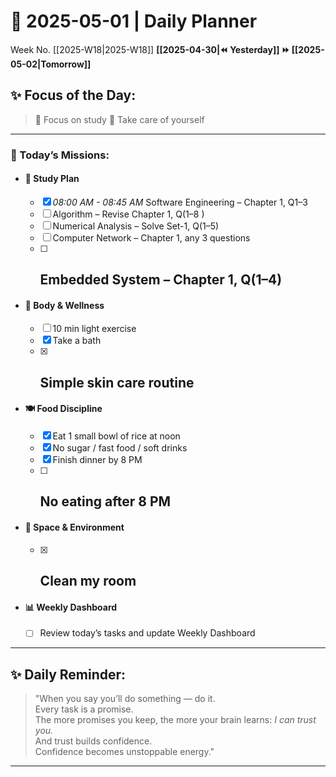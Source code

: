 

# 🌼 **2025-05-01** | Daily Planner

Week No. [[2025-W18|2025-W18]]
**[[2025-04-30|⏪ Yesterday]] ⏩ [[2025-05-02|Tomorrow]]**

## ✨ Focus of the Day:  
>🧠 Focus on study
>🌿 Take care of yourself

---

### 🌸 Today’s Missions:

- #### 📘 Study Plan  
   - [x] *08:00 AM - 08:45 AM* Software Engineering – Chapter 1, Q1–3  
   - [ ] Algorithm – Revise Chapter 1, Q(1–8  )
   - [ ] Numerical Analysis – Solve Set-1, Q(1–5)
   - [ ] Computer Network – Chapter 1, any 3 questions  
   - [ ] Embedded System – Chapter 1, Q(1–4)
        ---  
- #### 🧘 Body & Wellness  
   - [ ] 10 min light exercise  
   - [x] Take a bath  
   - [x] Simple skin care routine  
        ---  
- #### 🍽️ Food Discipline  
   - [x] Eat 1 small bowl of rice at noon  
   - [x] No sugar / fast food / soft drinks  
   - [x] Finish dinner by 8 PM  
   - [ ] No eating after 8 PM  
        ---  
- #### 🧹 Space & Environment  
   - [x] Clean my room  
        ---  
- #### 📊 Weekly Dashboard  
   - [ ] Review today’s tasks and update Weekly Dashboard

---

## ✨ Daily Reminder:  
>"When you say you’ll do something — do it.  
Every task is a promise.  
The more promises you keep, the more your brain learns: _I can trust you._  
And trust builds confidence.  
Confidence becomes unstoppable energy."

---
